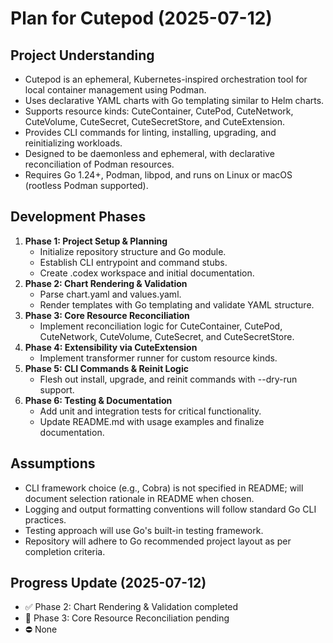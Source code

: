 # Plan for Cutepod (2025-07-12)

## Project Understanding
- Cutepod is an ephemeral, Kubernetes-inspired orchestration tool for local container management using Podman.
- Uses declarative YAML charts with Go templating similar to Helm charts.
- Supports resource kinds: CuteContainer, CutePod, CuteNetwork, CuteVolume, CuteSecret, CuteSecretStore, and CuteExtension.
- Provides CLI commands for linting, installing, upgrading, and reinitializing workloads.
- Designed to be daemonless and ephemeral, with declarative reconciliation of Podman resources.
- Requires Go 1.24+, Podman, libpod, and runs on Linux or macOS (rootless Podman supported).

## Development Phases
1. **Phase 1: Project Setup & Planning**
   - Initialize repository structure and Go module.
   - Establish CLI entrypoint and command stubs.
   - Create .codex workspace and initial documentation.
2. **Phase 2: Chart Rendering & Validation**
   - Parse chart.yaml and values.yaml.
   - Render templates with Go templating and validate YAML structure.
3. **Phase 3: Core Resource Reconciliation**
   - Implement reconciliation logic for CuteContainer, CutePod, CuteNetwork, CuteVolume, CuteSecret, and CuteSecretStore.
4. **Phase 4: Extensibility via CuteExtension**
   - Implement transformer runner for custom resource kinds.
5. **Phase 5: CLI Commands & Reinit Logic**
   - Flesh out install, upgrade, and reinit commands with --dry-run support.
6. **Phase 6: Testing & Documentation**
   - Add unit and integration tests for critical functionality.
   - Update README.md with usage examples and finalize documentation.

## Assumptions
- CLI framework choice (e.g., Cobra) is not specified in README; will document selection rationale in README when chosen.
- Logging and output formatting conventions will follow standard Go CLI practices.
- Testing approach will use Go's built-in testing framework.
- Repository will adhere to Go recommended project layout as per completion criteria.

## Progress Update (2025-07-12)
- ✅ Phase 2: Chart Rendering & Validation completed
- 🔄 Phase 3: Core Resource Reconciliation pending
- ⛔️ None
